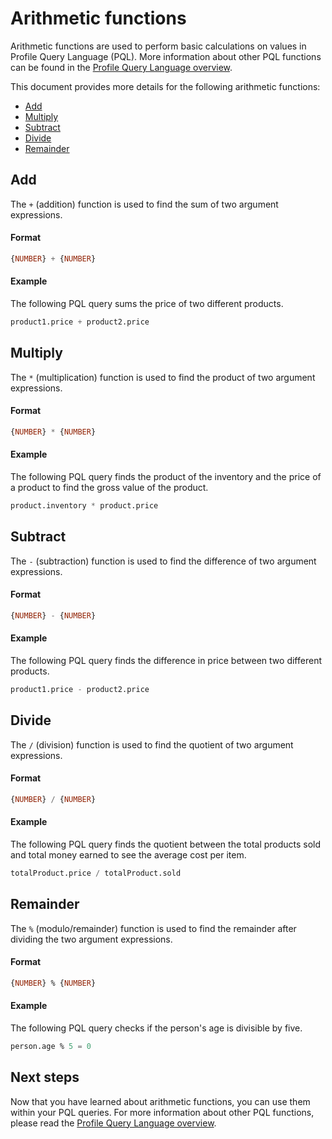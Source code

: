 # Arithmetic functions

Arithmetic functions are used to perform basic calculations on values in Profile Query Language (PQL). More information about other PQL functions can be found in the [Profile Query Language overview](../profile_query_language.md).

This document provides more details for the following arithmetic functions:

- [Add](#add)
- [Multiply](#multiply)
- [Subtract](#subtraction)
- [Divide](#division)
- [Remainder](#modulo)

## Add

The `+` (addition) function is used to find the sum of two argument expressions.

#### Format

```sql
{NUMBER} + {NUMBER}
```

#### Example

The following PQL query sums the price of two different products.

```sql
product1.price + product2.price
```

## Multiply

The `*` (multiplication) function is used to find the product of two argument expressions.

#### Format

```sql
{NUMBER} * {NUMBER}
```

#### Example

The following PQL query finds the product of the inventory and the price of a product to find the gross value of the product.

```sql
product.inventory * product.price
```

## Subtract

The `-` (subtraction) function is used to find the difference of two argument expressions.

#### Format

```sql
{NUMBER} - {NUMBER}
```

#### Example

The following PQL query finds the difference in price between two different products.

```sql
product1.price - product2.price
```

## Divide

The `/` (division) function is used to find the quotient of two argument expressions.

#### Format

```sql
{NUMBER} / {NUMBER}
```

#### Example

The following PQL query finds the quotient between the total products sold and total money earned to see the average cost per item.

```sql
totalProduct.price / totalProduct.sold
```

## Remainder

The `%` (modulo/remainder) function is used to find the remainder after dividing the two argument expressions. 

#### Format

```sql
{NUMBER} % {NUMBER}
```

#### Example

The following PQL query checks if the person's age is divisible by five.

```sql
person.age % 5 = 0
```

## Next steps

Now that you have learned about arithmetic functions, you can use them within your PQL queries. For more information about other PQL functions, please read the [Profile Query Language overview](../profile_query_language.md).